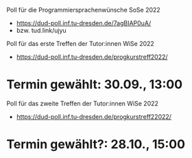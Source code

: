 
Poll für die Programmiersprachenwünsche SoSe 2022
*	https://dud-poll.inf.tu-dresden.de/7agBIAP0uA/
*	bzw. tud.link/ujyu

Poll für das erste Treffen der Tutor:innen WiSe 2022
*	https://dud-poll.inf.tu-dresden.de/progkurstreff2022/
#	Termin gewählt: 30.09., 13:00

Poll für das zweite Treffen der Tutor:innen WiSe 2022
*	https://dud-poll.inf.tu-dresden.de/progkurstreff22022/
#	Termin gewählt?: 28.10., 15:00


